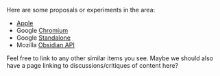 Here are some proposals or experiments in the area:

- [Apple](https://github.com/gpuweb/proposals/tree/master/WebGPU-Apple)
- Google [Chromium](https://github.com/Kangz/nxt-chromium)
- Google [Standalone](https://github.com/google/nxt-standalone)
- Mozilla [Obsidian API](https://github.com/KhronosGroup/WebGLNext-Proposals/tree/master/Obsidian-Mozilla)

Feel free to link to any other similar items you see. Maybe we should also have a page linking to discussions/critiques of content here?